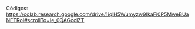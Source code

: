 Códigos:
https://colab.research.google.com/drive/1iqlH5Wumyzw9IkaFi0P5MweBUaNETRoI#scrollTo=Ie_0QAGcclZT